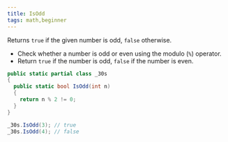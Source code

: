 ```yaml
---
title: IsOdd
tags: math,beginner
---
```


Returns `true` if the given number is odd, `false` otherwise.

- Check whether a number is odd or even using the modulo (`%`) operator.
- Return `true` if the number is odd, `false` if the number is even.

```csharp
public static partial class _30s 
{
  public static bool IsOdd(int n) 
  {
    return n % 2 != 0;
  }
}
```

```csharp
_30s.IsOdd(3); // true
_30s.IsOdd(4); // false
```
